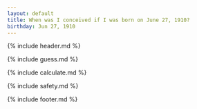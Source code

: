 ```yaml
---
layout: default
title: When was I conceived if I was born on June 27, 1910?
birthday: Jun 27, 1910
---
```


{% include header.md %}

{% include guess.md %}

{% include calculate.md %}

{% include safety.md %}

{% include footer.md %}



